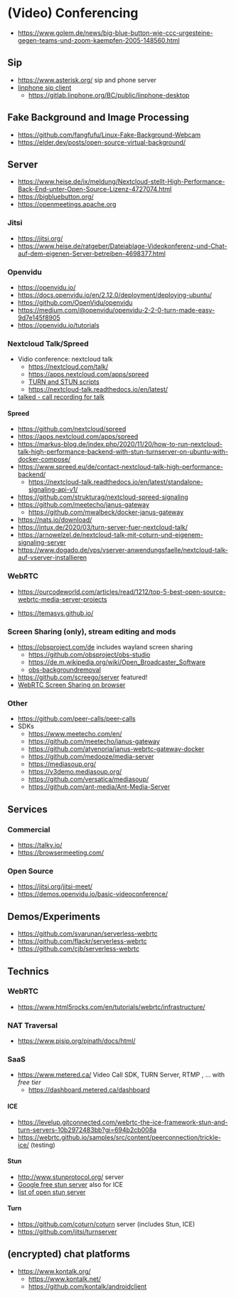# (Video) Conferencing

* https://www.golem.de/news/big-blue-button-wie-ccc-urgesteine-gegen-teams-und-zoom-kaempfen-2005-148560.html

## Sip

* https://www.asterisk.org/ sip and phone server
* [linphone sip client](https://www.linphone.org/technical-corner/linphone?qt-technical_corner=2#qt-technical_corner)
  + https://gitlab.linphone.org/BC/public/linphone-desktop

## Fake Background and Image Processing

* https://github.com/fangfufu/Linux-Fake-Background-Webcam
* https://elder.dev/posts/open-source-virtual-background/

## Server

* https://www.heise.de/ix/meldung/Nextcloud-stellt-High-Performance-Back-End-unter-Open-Source-Lizenz-4727074.html
* https://bigbluebutton.org/
* https://openmeetings.apache.org

### Jitsi

* https://jitsi.org/
* https://www.heise.de/ratgeber/Dateiablage-Videokonferenz-und-Chat-auf-dem-eigenen-Server-betreiben-4698377.html

### Openvidu

* https://openvidu.io/
* https://docs.openvidu.io/en/2.12.0/deployment/deploying-ubuntu/
* https://github.com/OpenVidu/openvidu
* https://medium.com/@openvidu/openvidu-2-2-0-turn-made-easy-9d7e145f8905
* https://openvidu.io/tutorials

### Nextcloud Talk/Spreed

* Vidio conference: nextcloud talk
  - https://nextcloud.com/talk/
  - https://apps.nextcloud.com/apps/spreed
  - [TURN and STUN scripts](https://github.com/nextcloud/vm/blob/master/apps/talk.sh)
  - https://nextcloud-talk.readthedocs.io/en/latest/
* [talked - call recording for talk](https://github.com/MetaProvide/talked)

#### Spreed

* https://github.com/nextcloud/spreed
* https://apps.nextcloud.com/apps/spreed
* https://markus-blog.de/index.php/2020/11/20/how-to-run-nextcloud-talk-high-performance-backend-with-stun-turnserver-on-ubuntu-with-docker-compose/
* https://www.spreed.eu/de/contact-nextcloud-talk-high-performance-backend/
  + https://nextcloud-talk.readthedocs.io/en/latest/standalone-signaling-api-v1/
* https://github.com/strukturag/nextcloud-spreed-signaling
* https://github.com/meetecho/janus-gateway
  + https://github.com/mwalbeck/docker-janus-gateway
* https://nats.io/download/
* https://intux.de/2020/03/turn-server-fuer-nextcloud-talk/
* https://arnowelzel.de/nextcloud-talk-mit-coturn-und-eigenem-signaling-server
* https://www.dogado.de/vps/vserver-anwendungsfaelle/nextcloud-talk-auf-vserver-installieren

### WebRTC

* https://ourcodeworld.com/articles/read/1212/top-5-best-open-source-webrtc-media-server-projects

* https://temasys.github.io/

### Screen Sharing (only), stream editing and mods

* https://obsproject.com/de includes wayland screen sharing
  + https://github.com/obsproject/obs-studio
  + https://de.m.wikipedia.org/wiki/Open_Broadcaster_Software
  + [obs-backgroundremoval](https://github.com/occ-ai/obs-backgroundremoval/releases)
* https://github.com/screego/server featured!
* [WebRTC Screen Sharing on browser](https://www.webrtc-experiment.com/Pluginfree-Screen-Sharing/#9244654040065677)

### Other

* https://github.com/peer-calls/peer-calls
* SDKs
  + https://www.meetecho.com/en/
  + https://github.com/meetecho/janus-gateway
  + https://github.com/atyenoria/janus-webrtc-gateway-docker
  + https://github.com/medooze/media-server
  + https://mediasoup.org/
  + https://v3demo.mediasoup.org/
  + https://github.com/versatica/mediasoup/
  + https://github.com/ant-media/Ant-Media-Server

## Services

### Commercial

* https://talky.io/
* https://browsermeeting.com/

### Open Source 

* https://jitsi.org/jitsi-meet/
* https://demos.openvidu.io/basic-videoconference/

## Demos/Experiments

* https://github.com/svarunan/serverless-webrtc
* https://github.com/flackr/serverless-webrtc
* https://github.com/cjb/serverless-webrtc

## Technics

### WebRTC

* https://www.html5rocks.com/en/tutorials/webrtc/infrastructure/

### NAT Traversal

* https://www.pjsip.org/pjnath/docs/html/

### SaaS

* https://www.metered.ca/ Video Call SDK, TURN Server, RTMP , ... with _free_ _tier_
  + https://dashboard.metered.ca/dashboard

#### ICE

* https://levelup.gitconnected.com/webrtc-the-ice-framework-stun-and-turn-servers-10b2972483bb?gi=694b2cb008a
* https://webrtc.github.io/samples/src/content/peerconnection/trickle-ice/ (testing)

#### Stun

* http://www.stunprotocol.org/ server
* [Google free stun server](https://dev.to/alakkadshaw/google-stun-server-list-21n4) also for ICE
* [list of open stun server](https://gist.github.com/mondain/b0ec1cf5f60ae726202e)

#### Turn

* https://github.com/coturn/coturn server (includes Stun, ICE)
* https://github.com/jitsi/turnserver

## (encrypted) chat platforms

* https://www.kontalk.org/
  + https://www.kontalk.net/
  + https://github.com/kontalk/androidclient
